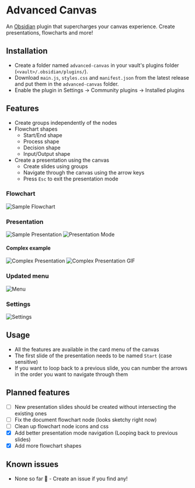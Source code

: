 # Advanced Canvas
An [Obsidian](https://obsidian.md/) plugin that supercharges your canvas experience. Create presentations, flowcharts and more!

## Installation
- Create a folder named `advanced-canvas` in your vault's plugins folder (`<vault>/.obsidian/plugins/`).
- Download `main.js`, `styles.css` and `manifest.json` from the latest release and put them in the `advanced-canvas` folder.
- Enable the plugin in Settings -> Community plugins -> Installed plugins

## Features
- Create groups independently of the nodes
- Flowchart shapes
  - Start/End shape
  - Process shape
  - Decision shape
  - Input/Output shape
- Create a presentation using the canvas
  - Create slides using groups
  - Navigate through the canvas using the arrow keys
  - Press `Esc` to exit the presentation mode

### Flowchart
![Sample Flowchart](/assets/sample-flowchart.png)

### Presentation
![Sample Presentation](/assets/sample-presentation.png)
![Presentation Mode](/assets/presentation-mode.gif)

#### Complex example
![Complex Presentation](/assets/sample-presentation-complex.png)
![Complex Presentation GIF](/assets/sample-presentation-complex.gif)

### Updated menu
![Menu](/assets/card-menu.png)

### Settings
![Settings](/assets/settings.png)

## Usage
- All the features are available in the card menu of the canvas
- The first slide of the presentation needs to be named `Start` (case sensitive)
- If you want to loop back to a previous slide, you can number the arrows in the order you want to navigate through them

## Planned features
- [ ] New presentation slides should be created without intersecting the existing ones
- [ ] Fix the document flowchart node (looks sketchy right now)
- [ ] Clean up flowchart node icons and css
- [x] Add better presentation mode navigation (Looping back to previous slides)
- [x] Add more flowchart shapes

## Known issues
- None so far 👀 - Create an issue if you find any!